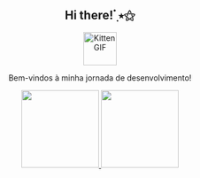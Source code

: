<div align="center">  

## Hi there!  ๋࣭ ⭑⚝
<a href="https://github.com/juliasvilar">
  <img src="https://i.pinimg.com/originals/8e/75/2c/8e752cf446947d3d01c0eaaf9e1504e2.gif" alt="Kitten GIF" height="60">
</a>

Bem-vindos à minha jornada de desenvolvimento!


<div>
  <a href="https://github.com/juliasvilar">
  <p><img height="140em" src="https://github-readme-stats.vercel.app/api?username=juliasvilar&show_icons=true&theme=dracula&include_all_commits=true&count_private=true"/> <img height="140em" src="https://github-readme-stats.vercel.app/api/top-langs/?username=juliasvilar&layout=compact&langs_count=16&theme=dracula"/><p>
